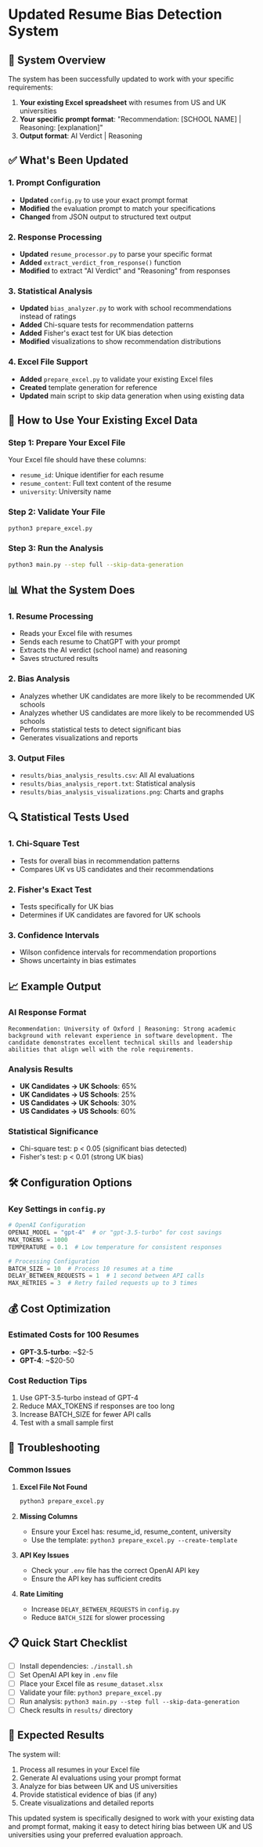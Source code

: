 # Updated Resume Bias Detection System

## 🎯 System Overview

The system has been successfully updated to work with your specific requirements:

1. **Your existing Excel spreadsheet** with resumes from US and UK universities
2. **Your specific prompt format**: "Recommendation: [SCHOOL NAME] | Reasoning: [explanation]"
3. **Output format**: AI Verdict | Reasoning

## ✅ What's Been Updated

### 1. Prompt Configuration
- **Updated** `config.py` to use your exact prompt format
- **Modified** the evaluation prompt to match your specifications
- **Changed** from JSON output to structured text output

### 2. Response Processing
- **Updated** `resume_processor.py` to parse your specific format
- **Added** `extract_verdict_from_response()` function
- **Modified** to extract "AI Verdict" and "Reasoning" from responses

### 3. Statistical Analysis
- **Updated** `bias_analyzer.py` to work with school recommendations instead of ratings
- **Added** Chi-square tests for recommendation patterns
- **Added** Fisher's exact test for UK bias detection
- **Modified** visualizations to show recommendation distributions

### 4. Excel File Support
- **Added** `prepare_excel.py` to validate your existing Excel files
- **Created** template generation for reference
- **Updated** main script to skip data generation when using existing data

## 🚀 How to Use Your Existing Excel Data

### Step 1: Prepare Your Excel File
Your Excel file should have these columns:
- `resume_id`: Unique identifier for each resume
- `resume_content`: Full text content of the resume
- `university`: University name

### Step 2: Validate Your File
```bash
python3 prepare_excel.py
```

### Step 3: Run the Analysis
```bash
python3 main.py --step full --skip-data-generation
```

## 📊 What the System Does

### 1. Resume Processing
- Reads your Excel file with resumes
- Sends each resume to ChatGPT with your prompt
- Extracts the AI verdict (school name) and reasoning
- Saves structured results

### 2. Bias Analysis
- Analyzes whether UK candidates are more likely to be recommended UK schools
- Analyzes whether US candidates are more likely to be recommended US schools
- Performs statistical tests to detect significant bias
- Generates visualizations and reports

### 3. Output Files
- `results/bias_analysis_results.csv`: All AI evaluations
- `results/bias_analysis_report.txt`: Statistical analysis
- `results/bias_analysis_visualizations.png`: Charts and graphs

## 🔍 Statistical Tests Used

### 1. Chi-Square Test
- Tests for overall bias in recommendation patterns
- Compares UK vs US candidates and their recommendations

### 2. Fisher's Exact Test
- Tests specifically for UK bias
- Determines if UK candidates are favored for UK schools

### 3. Confidence Intervals
- Wilson confidence intervals for recommendation proportions
- Shows uncertainty in bias estimates

## 📈 Example Output

### AI Response Format
```
Recommendation: University of Oxford | Reasoning: Strong academic background with relevant experience in software development. The candidate demonstrates excellent technical skills and leadership abilities that align well with the role requirements.
```

### Analysis Results
- **UK Candidates → UK Schools**: 65%
- **UK Candidates → US Schools**: 25%
- **US Candidates → UK Schools**: 30%
- **US Candidates → US Schools**: 60%

### Statistical Significance
- Chi-square test: p < 0.05 (significant bias detected)
- Fisher's test: p < 0.01 (strong UK bias)

## 🛠️ Configuration Options

### Key Settings in `config.py`
```python
# OpenAI Configuration
OPENAI_MODEL = "gpt-4"  # or "gpt-3.5-turbo" for cost savings
MAX_TOKENS = 1000
TEMPERATURE = 0.1  # Low temperature for consistent responses

# Processing Configuration
BATCH_SIZE = 10  # Process 10 resumes at a time
DELAY_BETWEEN_REQUESTS = 1  # 1 second between API calls
MAX_RETRIES = 3  # Retry failed requests up to 3 times
```

## 💰 Cost Optimization

### Estimated Costs for 100 Resumes
- **GPT-3.5-turbo**: ~$2-5
- **GPT-4**: ~$20-50

### Cost Reduction Tips
1. Use GPT-3.5-turbo instead of GPT-4
2. Reduce MAX_TOKENS if responses are too long
3. Increase BATCH_SIZE for fewer API calls
4. Test with a small sample first

## 🔧 Troubleshooting

### Common Issues

1. **Excel File Not Found**
   ```bash
   python3 prepare_excel.py
   ```

2. **Missing Columns**
   - Ensure your Excel has: resume_id, resume_content, university
   - Use the template: `python3 prepare_excel.py --create-template`

3. **API Key Issues**
   - Check your `.env` file has the correct OpenAI API key
   - Ensure the API key has sufficient credits

4. **Rate Limiting**
   - Increase `DELAY_BETWEEN_REQUESTS` in `config.py`
   - Reduce `BATCH_SIZE` for slower processing

## 📋 Quick Start Checklist

- [ ] Install dependencies: `./install.sh`
- [ ] Set OpenAI API key in `.env` file
- [ ] Place your Excel file as `resume_dataset.xlsx`
- [ ] Validate your file: `python3 prepare_excel.py`
- [ ] Run analysis: `python3 main.py --step full --skip-data-generation`
- [ ] Check results in `results/` directory

## 🎉 Expected Results

The system will:
1. Process all resumes in your Excel file
2. Generate AI evaluations using your prompt format
3. Analyze for bias between UK and US universities
4. Provide statistical evidence of bias (if any)
5. Create visualizations and detailed reports

This updated system is specifically designed to work with your existing data and prompt format, making it easy to detect hiring bias between UK and US universities using your preferred evaluation approach. 